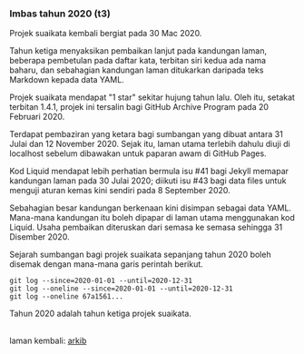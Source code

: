 ### Imbas tahun 2020 (t3)

Projek suaikata kembali bergiat pada 30 Mac 2020.

Tahun ketiga menyaksikan pembaikan lanjut pada kandungan
laman, beberapa pembetulan pada daftar kata, terbitan siri
kedua ada nama baharu, dan sebahagian kandungan laman
ditukarkan daripada teks Markdown kepada data YAML.

Projek suaikata mendapat "1 star" sekitar hujung tahun lalu.
Oleh itu, setakat terbitan 1.4.1, projek ini tersalin bagi
GitHub Archive Program pada 20 Februari 2020.

Terdapat pembaziran yang ketara bagi sumbangan yang dibuat
antara 31 Julai dan 12 November 2020. Sejak itu, laman utama
terlebih dahulu diuji di localhost sebelum dibawakan untuk
paparan awam di GitHub Pages.

Kod Liquid mendapat lebih perhatian bermula isu #41 bagi
Jekyll memapar kandungan laman pada 30 Julai 2020; diikuti
isu #43 bagi data files untuk menguji aturan kemas kini
sendiri pada 8 September 2020.

Sebahagian besar kandungan berkenaan kini disimpan sebagai
data YAML. Mana-mana kandungan itu boleh dipapar di laman
utama menggunakan kod Liquid. Usaha pembaikan diteruskan
dari semasa ke semasa sehingga 31 Disember 2020.

Sejarah sumbangan bagi projek suaikata sepanjang tahun 2020
boleh disemak dengan mana-mana garis perintah berikut.

    git log --since=2020-01-01 --until=2020-12-31
    git log --oneline --since=2020-01-01 --until=2020-12-31
    git log --oneline 67a1561...

Tahun 2020 adalah tahun ketiga projek suaikata.

&nbsp;  
laman kembali: [arkib][0]

  [0]: ../index.md
